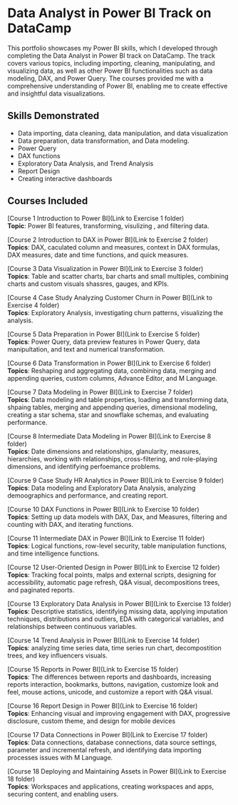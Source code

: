 # Data Analyst in Power BI Track on DataCamp

This portfolio showcases my Power BI skills, which I developed through completing the Data Analyst in Power BI track on DataCamp. The track covers various topics, including importing, cleaning, manipulating, and visualizing data, as well as other Power BI functionalities such as data modeling, DAX, and Power Query. The courses provided me with a comprehensive understanding of Power BI, enabling me to create effective and insightful data visualizations.

## Skills Demonstrated
- Data importing, data cleaning, data manipulation, and data visualization
- Data preparation, data transformation, and Data modeling.
- Power Query   
- DAX functions
- Exploratory Data Analysis, and Trend Analysis
- Report Design
- Creating interactive dashboards

## Courses Included

[Course 1 Introduction to Power BI](Link to Exercise 1 folder)<br> 
**Topic**: Power BI features, transforming, visulizing , and filtering data.

[Course 2 Introduction to DAX in Power BI](Link to Exercise 2 folder)<br>
**Topics**: DAX, caculated column and measures, context in DAX formulas, DAX measures, date and time functions, and quick measures.<br>

[Course 3 Data Visualization in Power BI](Link to Exercise 3 folder)<br>
**Topics**: Table and scatter charts, bar charts and small multiples, combining charts and custom visuals shassres, gauges, and KPIs.

[Course 4 Case Study Analyzing Customer Churn in Power BI](Link to Exercise 4 folder)<br>
**Topics**: Exploratory Analysis, investigating churn patterns, visualizing the analysis.

[Course 5 Data Preparation in Power BI](Link to Exercise 5 folder)<br>
**Topics**: Power Query, data preview features in Power Query, data manipultation, and text and numerical transformation.

[Course 6 Data Transformation in Power BI](Link to Exercise 6 folder)<br>
**Topics**: Reshaping and aggregating data, combining data, merging and appending queries, custom columns, Advance Editor, and M Language.

[Course 7 Data Modeling in Power BI](Link to Exercise 7 folder)<br>
**Topics**: Data modeling and table properties, loading and transforming data, shpaing tables, merging and appending queries, dimensional modeling, creating a star schema, star and snowflake schemas, and evaluating performance.

[Course 8 Intermediate Data Modeling in Power BI](Link to Exercise 8 folder)<br>
**Topics**: Date dimensions and relationships, glanularity, measures, hierarchies, working with relationships, cross-filtering, and role-playing dimensions, and identifying perfoemance problems.

[Course 9 Case Study HR Analytics in Power BI](Link to Exercise 9 folder)<br>
**Topics**: Data modeling and Exploratory Data Analysis, analyzing demoographics and performance, and creating report.
 

[Course 10 DAX Functions in Power BI](Link to Exercise 10 folder)<br>
**Topics**: Setting up data models with DAX, Dax, and Measures, filtering and counting with DAX, and iterating functions.

[Course 11 Intermediate DAX in Power BI](Link to Exercise 11 folder)<br>
**Topics**: Logical functions, row-level security, table manipulation functions, and time intelligence functions.

[Course 12 User-Oriented Design in Power BI](Link to Exercise 12 folder)<br>
**Topics**: Tracking focal points, malps and external scripts, designing for accessibility, automatic page refresh, Q&A visual, decompositions trees, and paginated reports.

[Course 13 Exploratory Data Analysis in Power BI](Link to Exercise 13 folder)<br>
**Topics**: Descriptive statistics, identifying missing data, applying imputation techniques, distributions and outliers, EDA with categorical variables, and relationships between continuous variables.

[Course 14 Trend Analysis in Power BI](Link to Exercise 14 folder)<br>
**Topics**: analyzing time series data, time series run chart, decompostition trees, and key influencers visuals.

[Course 15 Reports in Power BI](Link to Exercise 15 folder)<br>
**Topics**: The differences between reports and dashboards, increasing reports interaction, bookmarks, buttons, navigation, customize look and feel, mouse actions, unicode, and customize a report with Q&A visual.

[Course 16 Report Design in Power BI](Link to Exercise 16 folder)<br>
**Topics**: Enhancing visual and improving engagement with DAX, progressive disclosure, custom theme, and design for mobile devices

[Course 17 Data Connections in Power BI](Link to Exercise 17 folder)<br>
**Topics**: Data connections, database connections, data source settings, parameter and incremental refresh, and identifying data importing processes issues with M Language.

[Course 18 Deploying and Maintaining Assets in Power BI](Link to Exercise 18 folder)<br>
**Topics**: Workspaces and applications, creating workspaces and apps, securing content, and enabling users.
